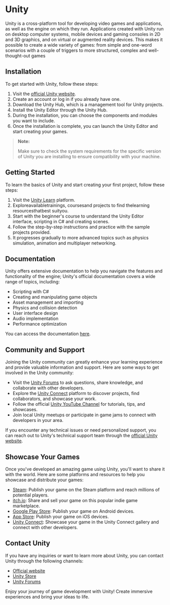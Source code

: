 # Unity

Unity is a cross-platform tool for developing video games and applications, as well as the engine on which they run. Applications created with Unity run on desktop computer systems, mobile devices and gaming consoles in 2D and 3D graphics, and on virtual or augmented reality devices. This makes it possible to create a wide variety of games: from simple and one-word scenarios with a couple of triggers to more structured, complex and well-thought-out games

## Installation

To get started with Unity, follow these steps:

1. Visit the [official Unity website](https://unity.com).
2. Create an account or log in if you already have one.
3. Download the Unity Hub, which is a management tool for Unity projects.
4. Install the Unity Editor through the Unity Hub.
5. During the installation, you can choose the components and modules you want to include.
6. Once the installation is complete, you can launch the Unity Editor and start creating your games.

> **Note:**
>
> Make sure to check the system requirements for the specific version of Unity you are installing to ensure compatibility with your machine.

## Getting Started

To learn the basics of Unity and start creating your first project, follow these steps:

1. Visit the [Unity Learn](https://learn.unity.com) platform.
2. Exploreavailabletrainings, coursesand projects to find thelearning resourcesthatbest suityou.
3. Start with the beginner's course to understand the Unity Editor interface, scripting in C# and creating scenes.
4. Follow the step-by-step instructions and practice with the sample projects provided.
5. It progresses gradually to more advanced topics such as physics simulation, animation and multiplayer networking.

## Documentation

Unity offers extensive documentation to help you navigate the features and functionality of the engine; Unity's official documentation covers a wide range of topics, including:

* Scripting with C#
* Creating and manipulating game objects
* Asset management and importing
* Physics and collision detection
* User interface design
* Audio implementation
* Performance optimization

You can access the documentation [here](https://docs.unity3d.com/).

## Community and Support

Joining the Unity community can greatly enhance your learning experience and provide valuable information and support. Here are some ways to get involved in the Unity community:

* Visit the [Unity Forums](https://forum.unity.com/) to ask questions, share knowledge, and collaborate with other developers.
* Explore the [Unity Connect](https://connect.unity.com/) platform to discover projects, find collaborators, and showcase your work.
* Follow the official [Unity YouTube Channel](https://www.youtube.com/c/unity/) for tutorials, tips, and showcases.
* Join local Unity meetups or participate in game jams to connect with developers in your area.

If you encounter any technical issues or need personalized support, you can reach out to Unity's technical support team through the [official Unity website](https://unity.com/support).

## Showcase Your Games

Once you've developed an amazing game using Unity, you'll want to share it with the world. Here are some platforms and resources to help you showcase and distribute your games:

* [Steam](https://partner.steamgames.com/): Publish your game on the Steam platform and reach millions of potential players.
* [itch.io](https://itch.io/): Share and sell your game on this popular indie game marketplace.
* [Google Play Store](https://play.google.com/store/apps): Publish your game on Android devices.
* [App Store](https://developer.apple.com/app-store/): Publish your game on iOS devices.
* [Unity Connect](https://connect.unity.com/): Showcase your game in the Unity Connect gallery and connect with other developers.

## Contact Unity

If you have any inquiries or want to learn more about Unity, you can contact Unity through the following channels:

* [Official website](https://unity.com)
* [Unity Store](https://store.unity.com/)
* [Unity Forums](https://forum.unity.com/)

Enjoy your journey of game development with Unity! Create immersive experiences and bring your ideas to life.